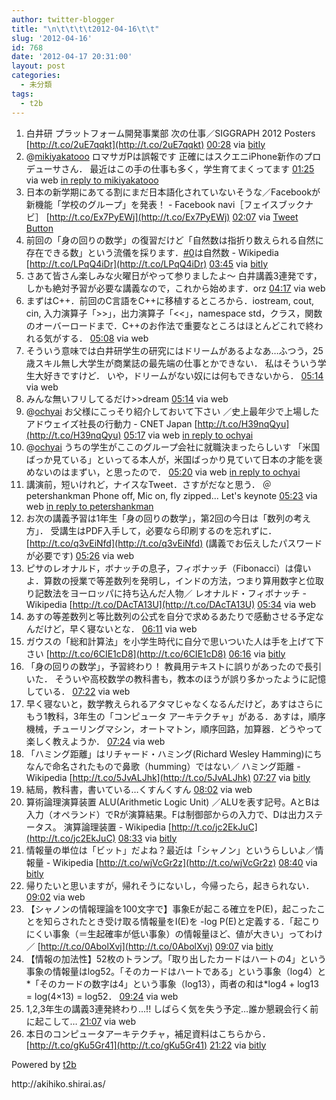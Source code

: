 ```yaml
---
author: twitter-blogger
title: "\n\t\t\t\t2012-04-16\t\t"
slug: '2012-04-16'
id: 768
date: '2012-04-17 20:31:00'
layout: post
categories:
  - 未分類
tags:
  - t2b
---
```


<div xmlns:georss="http://www.georss.org/georss">

1.  <span><span>白井研 プラットフォーム開発事業部 次の仕事／SIGGRAPH 2012 Posters [http://t.co/2uE7qqkt](http://t.co/2uE7qqkt)</span> <span>[<span>00:28</span>](http://twitter.com/o_ob/status/191850565590974464) <span>via [bitly](http://bit.ly)</span></span></span>
2.  <span><span>@[mikiyakatooo](http://twitter.com/mikiyakatooo "mikiyakatooo") ロマサガPは誤報です 正確にはスクエニiPhone新作のプロデューサさん． 最近はこの手の仕事も多く，学生育てまくってます</span> <span>[<span>01:25</span>](http://twitter.com/o_ob/status/191864829689069568) <span>via web</span> [in reply to mikiyakatooo](http://twitter.com/mikiyakatooo/status/191857538541694976)</span></span>
3.  <span><span>日本の新学期にあてる割にまだ日本語化されていないそうな／Facebookが新機能「学校のグループ」を発表！ - Facebook navi［フェイスブックナビ］ [http://t.co/Ex7PyEWj](http://t.co/Ex7PyEWj)</span> <span>[<span>02:07</span>](http://twitter.com/o_ob/status/191875431287365632) <span>via [Tweet Button](http://twitter.com/tweetbutton)</span></span></span>
4.  <span><span>前回の「身の回りの数学」の復習だけど「自然数は指折り数えられる自然に存在できる数」という流儀を採ります．[#0](http://twitter.com/search?q=%230 "#0")は自然数 - Wikipedia [http://t.co/LPqQ4iDr](http://t.co/LPqQ4iDr)</span> <span>[<span>03:45</span>](http://twitter.com/o_ob/status/191900141249245184) <span>via [bitly](http://bit.ly)</span></span></span>
5.  <span><span>さあて皆さん楽しみな火曜日がやって参りましたよ～ 白井講義3連発です，しかも絶対予習が必要な講義なので，これから始めます．orz</span> <span>[<span>04:17</span>](http://twitter.com/o_ob/status/191908289599115268) <span>via web</span></span></span>
6.  <span><span>まずはC++．前回のC言語をC++に移植するところから．iostream, cout, cin, 入力演算子「>>」，出力演算子「<<」，namespace std，クラス，関数のオーバーロードまで．C++のお作法で重要なところはほとんどこれで終われる気がする．</span> <span>[<span>05:08</span>](http://twitter.com/o_ob/status/191921076597571584) <span>via web</span></span></span>
7.  <span><span>そういう意味では白井研学生の研究にはドリームがあるよなあ…ふつう，25歳スキル無し大学生が商業誌の最先端の仕事とかできない． 私はそういう学生大好きですけど． いや，ドリームがない奴には何もできないから．</span> <span>[<span>05:14</span>](http://twitter.com/o_ob/status/191922406003183616) <span>via web</span></span></span>
8.  <span><span>みんな無いフリしてるだけ>>dream</span> <span>[<span>05:14</span>](http://twitter.com/o_ob/status/191922628351631360) <span>via web</span></span></span>
9.  <span><span>@[ochyai](http://twitter.com/ochyai "ochyai") お父様にこっそり紹介しておいて下さい ／史上最年少で上場したアドウェイズ社長の行動力 - CNET Japan [http://t.co/H39nqQyu](http://t.co/H39nqQyu)</span> <span>[<span>05:17</span>](http://twitter.com/o_ob/status/191923323297464323) <span>via web</span> [in reply to ochyai](http://twitter.com/ochyai/status/191921371461328896)</span></span>
10.  <span><span>@[ochyai](http://twitter.com/ochyai "ochyai") うちの学生がここのグループ会社に就職決まったらしいす 「米国ばっか見ている」といってる本人が，米国ばっかり見ていて日本の才能を褒めないのはまずい，と思ったので．</span> <span>[<span>05:20</span>](http://twitter.com/o_ob/status/191923981463453699) <span>via web</span> [in reply to ochyai](http://twitter.com/ochyai/status/191923674272632832)</span></span>
11.  <span><span>講演前，短いけれど，ナイスなTweet．さすがだなと思う． ＠petershankman Phone off, Mic on, fly zipped... Let's keynote</span> <span>[<span>05:23</span>](http://twitter.com/o_ob/status/191924895129669632) <span>via web</span> [in reply to petershankman](http://twitter.com/petershankman/status/191923969320951808)</span></span>
12.  <span><span>お次の講義予習は1年生「身の回りの数学」，第2回の今日は「数列の考え方」． 受講生はPDF入手して，必要なら印刷するのを忘れずに． [http://t.co/q3vEiNfd](http://t.co/q3vEiNfd) (講義でお伝えしたパスワードが必要です)</span> <span>[<span>05:26</span>](http://twitter.com/o_ob/status/191925500103503872) <span>via web</span></span></span>
13.  <span><span>ピサのレオナルド，ボナッチの息子，フィボナッチ（Fibonacci）は偉いよ．算数の授業で等差数列を発明し，インドの方法，つまり算用数字と位取り記数法をヨーロッパに持ち込んだ人物／ レオナルド・フィボナッチ - Wikipedia [http://t.co/DAcTA13U](http://t.co/DAcTA13U)</span> <span>[<span>05:34</span>](http://twitter.com/o_ob/status/191927575512219649) <span>via web</span></span></span>
14.  <span><span>あすの等差数列と等比数列の公式を自分で求めるあたりで感動させる予定なんだけど，早く寝ないとな．</span> <span>[<span>06:11</span>](http://twitter.com/o_ob/status/191936965992648705) <span>via web</span></span></span>
15.  <span><span>ガウスの「総和計算法」を小学生時代に自分で思いついた人は手を上げて下さい [http://t.co/6CIE1cD8](http://t.co/6CIE1cD8)</span> <span>[<span>06:16</span>](http://twitter.com/o_ob/status/191938172102516736) <span>via [bitly](http://bit.ly)</span></span></span>
16.  <span><span>「身の回りの数学」，予習終わり！ 教員用テキストに誤りがあったので長引いた． そういや高校数学の教科書も，教本のほうが誤り多かったように記憶している．</span> <span>[<span>07:22</span>](http://twitter.com/o_ob/status/191954797782499328) <span>via web</span></span></span>
17.  <span><span>早く寝ないと，数学教えられるアタマじゃなくなるんだけど，あすはさらにもう1教科，3年生の「コンピュータ アーキテクチャ」がある．あすは，順序機械，チューリングマシン，オートマトン，順序回路，加算器．どうやって楽しく教えようか．</span> <span>[<span>07:24</span>](http://twitter.com/o_ob/status/191955310104158209) <span>via web</span></span></span>
18.  <span><span>「ハミング距離」はリチャード・ハミング(Richard Wesley Hamming)にちなんで命名されたもので鼻歌（humming）ではない／ ハミング距離 - Wikipedia [http://t.co/5JvALJhk](http://t.co/5JvALJhk)</span> <span>[<span>07:27</span>](http://twitter.com/o_ob/status/191955878042288129) <span>via [bitly](http://bit.ly)</span></span></span>
19.  <span><span>結局，教科書，書いている…くすんくすん</span> <span>[<span>08:02</span>](http://twitter.com/o_ob/status/191964773234122752) <span>via web</span></span></span>
20.  <span><span>算術論理演算装置 ALU(Arithmetic Logic Unit) ／ALUを表す記号。AとBは入力（オペランド）でRが演算結果。Fは制御部からの入力で、Dは出力ステータス。 演算論理装置 - Wikipedia [http://t.co/jc2EkJuC](http://t.co/jc2EkJuC)</span> <span>[<span>08:33</span>](http://twitter.com/o_ob/status/191972550241304577) <span>via [bitly](http://bit.ly)</span></span></span>
21.  <span><span>情報量の単位は「ビット」だよね？最近は「シャノン」というらしいよ／情報量 - Wikipedia [http://t.co/wjVcGr2z](http://t.co/wjVcGr2z)</span> <span>[<span>08:40</span>](http://twitter.com/o_ob/status/191974385521922049) <span>via [bitly](http://bit.ly)</span></span></span>
22.  <span><span>帰りたいと思いますが，帰れそうにないし，今帰ったら，起きられない．</span> <span>[<span>09:02</span>](http://twitter.com/o_ob/status/191979894035582977) <span>via web</span></span></span>
23.  <span><span>【シャノンの情報理論を100文字で】事象Eが起こる確立をP(E)，起こったことを知らされたとき受け取る情報量をI(E)を -log P(E)と定義する．「起こりにくい事象（＝生起確率が低い事象）の情報量ほど、値が大きい」ってわけ／ [http://t.co/0AbolXvj](http://t.co/0AbolXvj)</span> <span>[<span>09:07</span>](http://twitter.com/o_ob/status/191981149688578049) <span>via [bitly](http://bit.ly)</span></span></span>
24.  <span><span>【情報の加法性】52枚のトランプ。「取り出したカードはハートの4」という事象の情報量はlog52。「そのカードはハートである」という事象（log4）と*「そのカードの数字は4」という事象（log13），両者の和は*log4 + log13 = log(4×13) = log52．</span> <span>[<span>09:24</span>](http://twitter.com/o_ob/status/191985329656430593) <span>via web</span></span></span>
25.  <span><span>1,2,3年生の講義3連発終わり...!! しばらく気を失う予定…誰か懇親会行く前に起こして…</span> <span>[<span>21:07</span>](http://twitter.com/o_ob/status/192162324222713856) <span>via web</span></span></span>
26.  <span><span>本日のコンピュータアーキテクチャ，補足資料はこちらから． [http://t.co/gKu5Gr41](http://t.co/gKu5Gr41)</span> <span>[<span>21:22</span>](http://twitter.com/o_ob/status/192166164011548672) <span>via [bitly](http://bit.ly)</span></span></span>

</div>

Powered by [t2b](http://t2b.utilz.jp/)

<div>http://akihiko.shirai.as/</div>